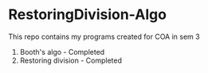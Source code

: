 # RestoringDivision-Algo
This repo contains my programs created for COA in sem 3
1. Booth's algo - Completed
2. Restoring division - Completed

